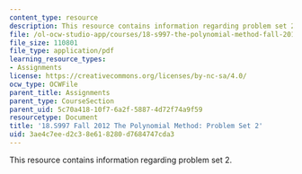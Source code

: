 ```yaml
---
content_type: resource
description: This resource contains information regarding problem set 2.
file: /ol-ocw-studio-app/courses/18-s997-the-polynomial-method-fall-2012/3ae4c7eed2c38e618280d7684747cda3_MIT18_S997F12_pset2.pdf
file_size: 110801
file_type: application/pdf
learning_resource_types:
- Assignments
license: https://creativecommons.org/licenses/by-nc-sa/4.0/
ocw_type: OCWFile
parent_title: Assignments
parent_type: CourseSection
parent_uid: 5c70a418-10f7-6a2f-5887-4d72f74a9f59
resourcetype: Document
title: '18.S997 Fall 2012 The Polynomial Method: Problem Set 2'
uid: 3ae4c7ee-d2c3-8e61-8280-d7684747cda3
---
```

This resource contains information regarding problem set 2.